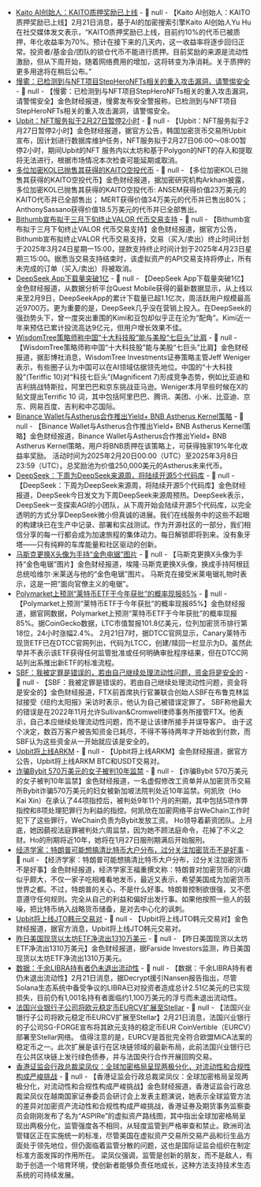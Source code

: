 - [Kaito AI创始人：KAITO质押奖励已上线](https://x.com/Punk9277/status/1892823531731505412) - 📰 null - 【Kaito AI创始人：KAITO质押奖励已上线】2月21日消息，基于AI的加密搜索引擎Kaito AI创始人Yu Hu在社交媒体发文表示，“KAITO质押奖励已上线，目前约10%的代币已被质押，年化收益率为70%。预计在接下来的几天内，这一收益率将逐步回归正常。投资者/基金会/团队的锁仓代币不能进行质押。目前奖励的来源是流动性激励，但从下周开始，随着网络费用的增加，这将转变为净消耗。关于质押的更多用途将在稍后公布。”
- [慢雾：已检测到与NFT项目StepHeroNFTs相关的重入攻击漏洞，请警惕安全](https://x.com/SlowMist_Team/status/1892822286715277344) - 📰 null - 【慢雾：已检测到与NFT项目StepHeroNFTs相关的重入攻击漏洞，请警惕安全】金色财经报道，慢雾发布安全警报称，已检测到与NFT项目StepHeroNFTs相关的重入攻击漏洞，请警惕安全。
- [Upbit：NFT服务拟于2月27日暂停2小时](https://upbit.com/service_center/notice?id=4897) - 📰 null - 【Upbit：NFT服务拟于2月27日暂停2小时】金色财经报道，据官方公告，韩国加密货币交易所Upbit宣布，因计划进行数据库维护任务，NFT服务拟于2月27日06:00～08:00暂停2小时，期间Upbit的NFT 服务内以太坊和基于Polygon的NFT的存入和提取将无法进行，根据市场情况本次检查可能延期或取消。
- [多位加密KOL已抛售其获得的KAITO空投代币](https://x.com/arkham/status/1892626578015768863) - 📰 null - 【多位加密KOL已抛售其获得的KAITO空投代币】金色财经报道，据加密研究机构Arkham披露，多位加密KOL已抛售其获得的KAITO空投代币: 
ANSEM获得价值23万美元的KAITO代币并已全部售出； 
MERT获得价值34万美元的代币并已售出80%； 
AnthonySassano获得价值18.5万美元的代币并已全部售出。
- [Bithumb宣布拟于三月下旬终止VALOR 代币交易支持](https://feed.bithumb.com/notice/1647100) - 📰 null - 【Bithumb宣布拟于三月下旬终止VALOR 代币交易支持】金色财经报道，据官方公告，Bithumb宣布拟终止VALOR 代币交易支持，交易（买入/卖出）终止时间计划于2025年3月24日星期一15:00，提款支持终止时间计划于2025年4月23日星期三15:00。据悉当交易支持结束时，该虚拟资产的API交易支持将停止，所有未完成的订单（买入/卖出）将被取消。
- [DeepSeek App下载量突破1亿](https://flash.jin10.com/detail/20250221134951964800) - 📰 null - 【DeepSeek App下载量突破1亿】金色财经报道，从数据分析平台Quest Mobile获得的最新数据显示，从上线以来至2月9日，DeepSeekApp的累计下载量已超1.1亿次，周活跃用户规模最高近9700万。更为重要的是，DeepSeek几乎没在营销上投入。在DeepSeek的强劲势头下，曾一度突出重围的Kimi和豆包却似乎正在沦为“配角”。Kimi近一年来预估已累计投流高达9亿元，但用户增长效果不佳。
- [WisdomTree策略师称中国“十大科技股”能与美股“七巨头”比肩]() - 📰 null - 【WisdomTree策略师称中国“十大科技股”能与美股“七巨头”比肩】金色财经报道，据彭博社消息，WisdomTree Investments证券策略主管Jeff  Weniger表示，有些圈子认为中国可以在AI领域估据领先地位。中国的“十大科技股”(Teriffic 10)对“科技七巨头”(Magnificent 7)形成竞争态势，例如比亚迪和吉利挑战特斯拉，阿里巴巴和京东挑战亚马逊。Weniger本月早些时候在X的贴文提出Terrific 10 词，其中包括阿里巴巴、腾讯、美团、小米、比亚迪、京东、网易百度、吉利和中芯国际。
- [Binance Wallet与Astherus合作推出Yield+ BNB Astherus Kernel策略](https://x.com/binancewallet/status/1892559837328019573?s=46&t=ZpZBL91T8aSkWnDX_AfDVw) - 📰 null - 【Binance Wallet与Astherus合作推出Yield+ BNB Astherus Kernel策略】金色财经报道，Binance Wallet与Astherus合作推出Yield+ BNB Astherus Kernel策略，用户将BNB质押在该策略上，可获得独家19%年化收益率奖励。 
活动时间为2025年2月20日00:00（UTC）至2025年3月8日23:59（UTC）。总奖励池为价值250,000美元的Astherus未来代币。
- [DeepSeek：下周为DeepSeek来源周，将陆续开源5个代码库](https://x.com/deepseek_ai/status/1892786555494019098) - 📰 null - 【DeepSeek：下周为DeepSeek来源周，将陆续开源5个代码库】金色财经报道，DeepSeek今日发文为下周DeepSeek来源周预热。DeepSeek表示，DeepSeek一支探索AGI的小团队，从下周开始会陆续开源5个代码库，以完全透明的方式分享DeepSeek微小但真诚的进展。我们在线服务中的这些不起眼的构建块已在生产中记录、部署和实战测试。作为开源社区的一部分，我们相信分享的每一行都会成为加速旅程的集体动力。每日解锁即将到来。没有象牙塔——只有纯粹的车库能量和社区驱动的创新。
- [马斯克更换X头像为手持“金色电锯”图片](https://x.com/elonmusk) - 📰 null - 【马斯克更换X头像为手持“金色电锯”图片】金色财经报道，埃隆·马斯克更换X头像，换成手持阿根廷总统哈维尔·米莱送与他的“金色电锯”图片。 
马斯克在接受米莱电锯礼物时表示，这是一把“面向官僚主义的电锯”。
- [Polymarket上预测“莱特币ETF于今年获批”的概率现报85%](https://polymarket.com/event/litecoin-etf-approved-in-2025?tid=1740115493603) - 📰 null - 【Polymarket上预测“莱特币ETF于今年获批”的概率现报85%】金色财经报道，据官网数据，Polymarket上预测“莱特币ETF于今年获批”的概率现报85%。据CoinGecko数据，LTC市值暂报101.8亿美元，位列加密货币排行第18位，24小时涨幅2.4%。 
2月21日7时，据DTCC官网显示，Canary莱特币现货ETF已在DTCC官网列出，代码为LTCC，创建/赎回一栏显示为D。虽然此举并不表示该ETF获得任何监管批准或任何明确审批程序结果，但在DTCC网站列出系推出新ETF的标准流程。
- [SBF：我被定罪是错误的，若由自己继续处理流动性问题，资金将是安全的](https://www.youtube.com/watch?v=T17Ug09w4eE&t=216s) - 📰 null - 【SBF：我被定罪是错误的，若由自己继续处理流动性问题，资金将是安全的】金色财经报道，FTX前首席执行官兼联合创始人SBF在布鲁克林监狱接受《纽约太阳报》采访时表示，他认为自己被错误定罪了。 
SBF称他最大的错误是在2022年11月允许Sullivan&Cromwell律师事务所接管FTX。他表示，自己本应继续处理流动性问题，而不是让该律所接手并误导客户。 
由于这个决定，数百万客户被告知资金已耗尽，不得不等待两年才开始收到付款，而SBF认为这些资金从一开始就应该是安全的。
- [Upbit将上线ARKM]() - 📰 null - 【Upbit将上线ARKM】金色财经报道，据官方公告，Upbit将上线ARKM BTC和USDT交易对。
- [诈骗Bybit 570万美元的女子被判10年监禁]() - 📰 null - 【诈骗Bybit 570万美元的女子被判10年监禁】金色财经报道，一名虚假修改工资单并从加密货币交易所Bybit诈骗570万美元的妇女被新加坡法院判处近10年监禁。何凯欣（Ho Kai Xin）在承认了44项指控后，被判处9年11个月的刑期，其中包括5项作弊指控和8项处理犯罪行为利益的指控。何凯欣在加密网络平台WeChain工作时犯下了这些罪行，WeChain负责为Bybit发放工资。 
Ho领导着薪资团队。上月底，她因藐视法庭罪被判处六周监禁，因为她不顾法庭命令，花掉了不义之财。Ho的刑期将近10年，她将在1月27日服刑期满后开始服刑。
- [经济学家：特朗普可能想搞清比特币大户分布，过分关注加密货币不是好事](https://mp.weixin.qq.com/s/WTSxGfSV0CoxWbRJ4pVRxw) - 📰 null - 【经济学家：特朗普可能想搞清比特币大户分布，过分关注加密货币不是好事】金色财经报道，经济学家王福重撰文称：特朗普对加密货币的兴趣似乎颇大，不仅一家子吃相难看地发币，最近又表示，希望美国成为加密货币世界之都。不过，特朗普的关心，不是什么好事。特朗普控制欲很强，又不愿意遵守任何规则。完全从自己的利益和偏好出发行事。如果他按照一些人的鼓噪，把比特币纳入战略货币储备，是对去中心化的讽刺。
- [Upbit将上线JTO韩元交易对]() - 📰 null - 【Upbit将上线JTO韩元交易对】金色财经报道，据官方消息，Upbit将上线JTO韩元交易对。
- [昨日美国现货以太坊ETF净流出1310万美元](https://x.com/FarsideUK/status/1892797809985777858) - 📰 null - 【昨日美国现货以太坊ETF净流出1310万美元】金色财经报道，据Farside Investors监测，昨日美国现货以太坊ETF净流出1310万美元。
- [数据：千余LIBRA持有者仍未退出流动性]() - 📰 null - 【数据：千余LIBRA持有者仍未退出流动性】2月21日消息，据Decrypt援引Nansen报告指出，尽管Solana生态系统中备受争议的LIBRA已对投资者造成总计2.51亿美元的已实现损失，目前仍有1,001名持有者面临约1,100万美元的浮亏而未退出流动性。
- [法国兴业银行子公司将欧元稳定币EURCV扩展至Stellar](https://cryptoslate.com/french-banking-giant-socgens-unit-to-expand-its-euro-backed-stablecoin-to-stellar/) - 📰 null - 【法国兴业银行子公司将欧元稳定币EURCV扩展至Stellar】2月21日消息，法国兴业银行的子公司SG-FORGE宣布将其欧元支持的稳定币EUR CoinVertible（EURCV）部署至Stellar网络。 
值得注意的是，EURCV是首批完全符合欧盟MiCA法案的稳定币之一。此次扩展是该行在区块链领域的最新布局，此前法国兴业银行已在公共区块链上发行绿色债券，并与法国央行合作开展回购交易。
- [香港证监会行政总裁梁凤仪：全球加密格局呈现两极分化，对流动性和合规性构成严峻挑战](https://apps.sfc.hk/edistributionWeb/gateway/TC/news-and-announcements/news/doc?refNo=25PR21) - 📰 null - 【香港证监会行政总裁梁凤仪：全球加密格局呈现两极分化，对流动性和合规性构成严峻挑战】金色财经报道，香港证监会行政总裁梁凤仪在越南国家证券委员会研讨会上发表主题演说，她表示全球监管方法的差异对加密资产流动性和合规性构成严峻挑战，香港证券及期货事务监察委员会刚刚发布了名为“ASPIRe”的虚拟资产路线图，其中指出全球加密格局呈现出两极分化，监管强度各不相同，从轻度监管到严格审查和禁止。欧洲司法管辖区正在实施统一的标准，尽管美国在虚拟资产交易所交易产品和衍生品方面处于领先地位，但仍面临着监管分散的问题，这也是国际证监会组织在制定标准方面发挥的作用所在。 
梁凤仪强调，监管是创新的朋友，而不是敌人，有助于创造一个培育环境，使创新者能够负责任地成长，这种方法支持技术生态系统的可持续发展。
